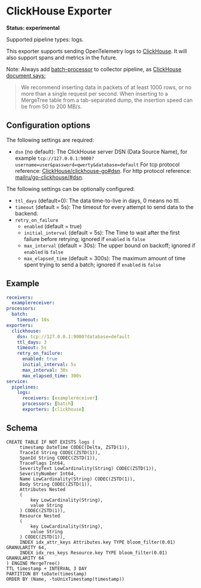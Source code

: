 # ClickHouse Exporter

**Status: experimental**

Supported pipeline types: logs.

This exporter supports sending OpenTelemetry logs to [ClickHouse](https://clickhouse.com/). It will also support spans and metrics in the future.

Note:
Always add [batch-processor](https://github.com/open-telemetry/opentelemetry-collector/tree/main/processor/batchprocessor) to collector pipeline, as [ClickHouse document says:](https://clickhouse.com/docs/en/introduction/performance/#performance-when-inserting-data) 
> We recommend inserting data in packets of at least 1000 rows, or no more than a single request per second. When inserting to a MergeTree table from a tab-separated dump, the insertion speed can be from 50 to 200 MB/s.

## Configuration options

The following settings are required:

- `dsn` (no default): The ClickHouse server DSN (Data Source Name), for example `tcp://127.0.0.1:9000?username=user&password=qwerty&database=default`
   For tcp protocol reference: [ClickHouse/clickhouse-go#dsn](https://github.com/ClickHouse/clickhouse-go#dsn).
   For http protocol reference: [mailru/go-clickhouse/#dsn](https://github.com/mailru/go-clickhouse/#dsn).

The following settings can be optionally configured:

- `ttl_days` (default=0): The data time-to-live in days, 0 means no ttl.
- `timeout` (default = 5s): The timeout for every attempt to send data to the backend.
- `retry_on_failure`
    - `enabled` (default = true)
    - `initial_interval` (default = 5s): The Time to wait after the first failure before retrying; ignored if `enabled` is `false`
    - `max_interval` (default = 30s): The upper bound on backoff; ignored if `enabled` is `false`
    - `max_elapsed_time` (default = 300s): The maximum amount of time spent trying to send a batch; ignored if `enabled` is `false`

## Example

```yaml
receivers:
  examplereceiver:
processors:
  batch:
    timeout: 10s
exporters:
  clickhouse:
    dsn: tcp://127.0.0.1:9000?database=default
    ttl_days: 3
    timeout: 5s
    retry_on_failure:
      enabled: true
      initial_interval: 5s
      max_interval: 30s
      max_elapsed_time: 300s
service:
  pipelines:
    logs:
      receivers: [examplereceiver]
      processors: [batch]
      exporters: [clickhouse]
```

## Schema

```clickhouse
CREATE TABLE IF NOT EXISTS logs (
     timestamp DateTime CODEC(Delta, ZSTD(1)),
     TraceId String CODEC(ZSTD(1)),
     SpanId String CODEC(ZSTD(1)),
     TraceFlags Int64,
     SeverityText LowCardinality(String) CODEC(ZSTD(1)),
     SeverityNumber Int64,
     Name LowCardinality(String) CODEC(ZSTD(1)),
     Body String CODEC(ZSTD(1)),
     Attributes Nested
     (
         key LowCardinality(String),
         value String
     ) CODEC(ZSTD(1)),
     Resource Nested
     (
         key LowCardinality(String),
         value String
     ) CODEC(ZSTD(1)),
     INDEX idx_attr_keys Attributes.key TYPE bloom_filter(0.01) GRANULARITY 64,
     INDEX idx_res_keys Resource.key TYPE bloom_filter(0.01) GRANULARITY 64
) ENGINE MergeTree()
TTL timestamp + INTERVAL 3 DAY
PARTITION BY toDate(timestamp)
ORDER BY (Name, -toUnixTimestamp(timestamp))
```